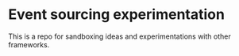# Event sourcing experimentation
This is a repo for sandboxing ideas and experimentations with other frameworks.
